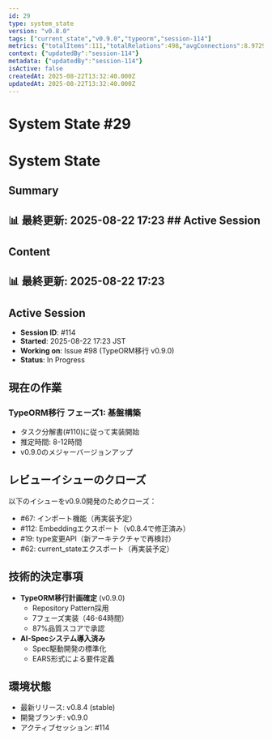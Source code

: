```yaml
---
id: 29
type: system_state
version: "v0.8.0"
tags: ["current_state","v0.9.0","typeorm","session-114"]
metrics: {"totalItems":111,"totalRelations":498,"avgConnections":8.972972972972974,"maxConnections":30,"isolatedNodes":2,"timestamp":"2025-08-22T08:24:15.624Z"}
context: {"updatedBy":"session-114"}
metadata: {"updatedBy":"session-114"}
isActive: false
createdAt: 2025-08-22T13:32:40.000Z
updatedAt: 2025-08-22T13:32:40.000Z
---
```


# System State #29

# System State

## Summary

## 📊 最終更新: 2025-08-22 17:23  ## Active Session

## Content

## 📊 最終更新: 2025-08-22 17:23

## Active Session
- **Session ID**: #114
- **Started**: 2025-08-22 17:23 JST
- **Working on**: Issue #98 (TypeORM移行 v0.9.0)
- **Status**: In Progress

## 現在の作業
### TypeORM移行 フェーズ1: 基盤構築
- タスク分解書(#110)に従って実装開始
- 推定時間: 8-12時間
- v0.9.0のメジャーバージョンアップ

## レビューイシューのクローズ
以下のイシューをv0.9.0開発のためクローズ：
- #67: インポート機能（再実装予定）
- #112: Embeddingエクスポート（v0.8.4で修正済み）
- #19: type変更API（新アーキテクチャで再検討）
- #62: current_stateエクスポート（再実装予定）

## 技術的決定事項
- **TypeORM移行計画確定** (v0.9.0)
  - Repository Pattern採用
  - 7フェーズ実装（46-64時間）
  - 87%品質スコアで承認
- **AI-Specシステム導入済み**
  - Spec駆動開発の標準化
  - EARS形式による要件定義

## 環境状態
- 最新リリース: v0.8.4 (stable)
- 開発ブランチ: v0.9.0
- アクティブセッション: #114
